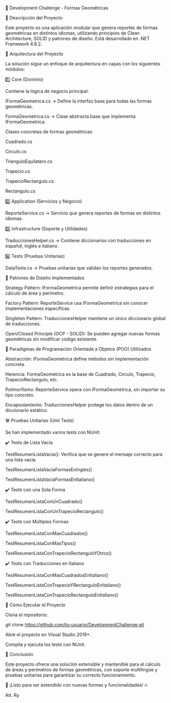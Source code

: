 📌 Development Challenge - Formas Geométricas

📖 Descripción del Proyecto

Este proyecto es una aplicación modular que genera reportes de formas geométricas en distintos idiomas, utilizando principios de Clean Architecture, SOLID y patrones de diseño. Está desarrollado en .NET Framework 4.6.2.

🚀 Arquitectura del Proyecto

La solución sigue un enfoque de arquitectura en capas con los siguientes módulos:

1️⃣ Core (Dominio)

Contiene la lógica de negocio principal:

IFormaGeometrica.cs → Define la interfaz base para todas las formas geométricas.

FormaGeometrica.cs → Clase abstracta base que implementa IFormaGeometrica.

Clases concretas de formas geométricas:

Cuadrado.cs

Circulo.cs

TrianguloEquilatero.cs

Trapecio.cs

TrapecioRectangulo.cs

Rectangulo.cs

2️⃣ Application (Servicios y Negocio)

ReporteService.cs → Servicio que genera reportes de formas en distintos idiomas.

3️⃣ Infrastructure (Soporte y Utilidades)

TraduccionesHelper.cs → Contiene diccionarios con traducciones en español, inglés e italiano.

4️⃣ Tests (Pruebas Unitarias)

DataTests.cs → Pruebas unitarias que validan los reportes generados.

🔹 Patrones de Diseño Implementados

Strategy Pattern: IFormaGeometrica permite definir estrategias para el cálculo de área y perímetro.

Factory Pattern: ReporteService usa IFormaGeometrica sin conocer implementaciones específicas.

Singleton Pattern: TraduccionesHelper mantiene un único diccionario global de traducciones.

Open/Closed Principle (OCP - SOLID): Se pueden agregar nuevas formas geométricas sin modificar código existente.

🔹 Paradigmas de Programación Orientada a Objetos (POO) Utilizados

Abstracción: IFormaGeometrica define métodos sin implementación concreta.

Herencia: FormaGeometrica es la base de Cuadrado, Circulo, Trapecio, TrapecioRectangulo, etc.

Polimorfismo: ReporteService opera con IFormaGeometrica, sin importar su tipo concreto.

Encapsulamiento: TraduccionesHelper protege los datos dentro de un diccionario estático.

🛠 Pruebas Unitarias (Unit Tests)

Se han implementado varios tests con NUnit:

✔️ Tests de Lista Vacía

TestResumenListaVacia(): Verifica que se genere el mensaje correcto para una lista vacía.

TestResumenListaVaciaFormasEnIngles()

TestResumenListaVaciaFormasEnItaliano()

✔️ Tests con una Sola Forma

TestResumenListaConUnCuadrado()

TestResumenListaConUnTrapecioRectangulo()

✔️ Tests con Múltiples Formas

TestResumenListaConMasCuadrados()

TestResumenListaConMasTipos()

TestResumenListaConTrapecioRectanguloYOtros()

✔️ Tests con Traducciones en Italiano

TestResumenListaConMasCuadradosEnItaliano()

TestResumenListaConTrapecioYRectanguloEnItaliano()

TestResumenListaConTrapecioRectanguloEnItaliano()

🎯 Cómo Ejecutar el Proyecto

Clona el repositorio:

git clone https://github.com/tu-usuario/DevelopmentChallenge.git

Abre el proyecto en Visual Studio 2019+.

Compila y ejecuta los tests con NUnit.

📌 Conclusión

Este proyecto ofrece una solución extensible y mantenible para el cálculo de áreas y perímetros de formas geométricas, con soporte multilingüe y pruebas unitarias para garantizar su correcto funcionamiento.

🚀 ¡Listo para ser extendido con nuevas formas y funcionalidades! 🔥

Att. Ry
